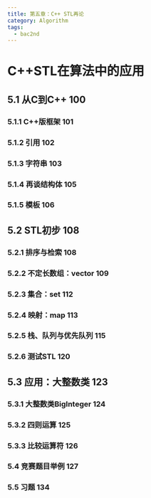 ```yaml
---
title: 第五章：C++ STL再论
category: Algorithm
tags:
  - bac2nd
---
```


# C++STL在算法中的应用


## 5.1 从C到C++ 100
###  5.1.1 C++版框架 101
### 5.1.2 引用 102
### 5.1.3 字符串 103
### 5.1.4 再谈结构体 105
### 5.1.5 模板 106
## 5.2 STL初步 108
### 5.2.1 排序与检索 108
### 5.2.2 不定长数组：vector 109
### 5.2.3 集合：set 112
### 5.2.4 映射：map 113
### 5.2.5 栈、队列与优先队列 115
### 5.2.6 测试STL 120
## 5.3 应用：大整数类 123
### 5.3.1 大整数类BigInteger 124
### 5.3.2 四则运算 125
### 5.3.3 比较运算符 126
### 5.4 竞赛题目举例 127
### 5.5 习题 134
